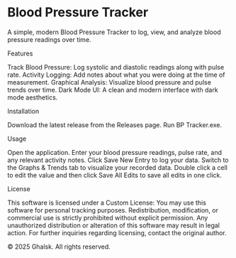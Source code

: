 # Blood Pressure Tracker

A simple, modern Blood Pressure Tracker to log, view, and analyze blood pressure readings over time.

Features

Track Blood Pressure: Log systolic and diastolic readings along with pulse rate.
Activity Logging: Add notes about what you were doing at the time of measurement.
Graphical Analysis: Visualize blood pressure and pulse trends over time.
Dark Mode UI: A clean and modern interface with dark mode aesthetics.


Installation

Download the latest release from the Releases page.
Run BP Tracker.exe.


Usage

Open the application.
Enter your blood pressure readings, pulse rate, and any relevant activity notes.
Click Save New Entry to log your data.
Switch to the Graphs & Trends tab to visualize your recorded data.
Double click a cell to edit the value and then click Save All Edits to save all edits in one click.


License

This software is licensed under a Custom License:
You may use this software for personal tracking purposes.
Redistribution, modification, or commercial use is strictly prohibited without explicit permission.
Any unauthorized distribution or alteration of this software may result in legal action.
For further inquiries regarding licensing, contact the original author.

© 2025 Ghalsk. All rights reserved.


